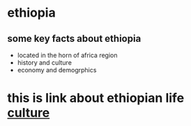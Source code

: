 
# ethiopia 
 ## some key facts  about  ethiopia 
 * located in the horn of africa region
 * history and culture
 * economy and demogrphics 
# this is link about ethiopian life  [culture  ](https://www.youtube.com/watch?v=iH4e3Zb7Elo.com)  
